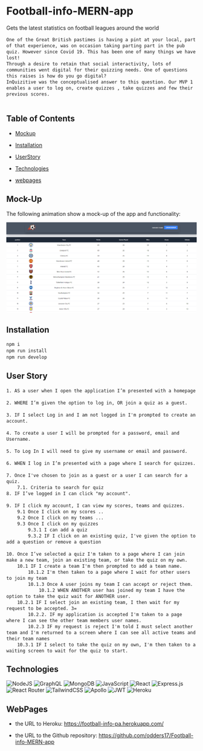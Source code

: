 # Football-info-MERN-app

Gets the latest statistics on football leagues around the world

```
One of the Great British pastimes is having a pint at your local, part of that experience, was on occasion taking parting part in the pub quiz. However since Covid 19. This has been one of many things we have lost!
Through a desire to retain that social interactivity, lots of communities went digital for their quizzing needs. One of questions this raises is how do you go digital?
InQuizitive was the conceptualised answer to this question. Our MVP 1 enables a user to log on, create quizzes , take quizzes and few their previous scores.


```

## Table of Contents

- [Mockup](#mock-up)

- [Installation](#installation)

- [UserStory](#user-story)

- [Technologies](#technologies)

- [webpages](#webpages)

## Mock-Up

The following animation show a mock-up of the app and functionality:

![Screenshot](./assets/Football-info.png)

## Installation

```bash
npm i
npm run install
npm run develop
```

## User Story

```
1. AS a user when I open the application I’m presented with a homepage

2. WHERE I’m given the option to log in, OR join a quiz as a guest.

3. IF I select Log in and I am not logged in I'm prompted to create an account.

4. To create a user I will be prompted for a password, email and Username.

5. To Log In I will need to give my username or email and password.

6. WHEN I log in I’m presented with a page where I search for quizzes.

7. Once I've chosen to join as a guest or a user I can search for a quiz.
    7.1. Criteria to search for quiz
8. IF I’ve logged in I can click "my account".

9. IF I click my account, I can view my scores, teams and quizzes.
    9.1 Once I click on my scores ..
    9.2 Once I click on my teams ...
    9.3 Once I click on my quizzes
        9.3.1 I can add a quiz
        9.3.2 IF I click on an existing quiz, I've given the option to add a question or remove a question

10. Once I’ve selected a quiz I'm taken to a page where I can join  make a new team, join an existing team, or take the quiz on my own.
    10.1 IF I create a team I'm then prompted to add a team name.
        10.1.2 I'm then taken to a page where I wait for other users to join my team
        10.1.3 Once A user joins my team I can accept or reject them.
            10.1.2 WHEN ANOTHER user has joined my team I have the option to take the quiz wait for ANOTHER user.
    10.2.1 IF I select join an existing team, I then wait for my request to be accepted. 3=
        10.2.2. IF my application is accepted I'm taken to a page where I can see the other team members user names.
        10.2.3 IF my request is reject I'm told I must select another team and I'm returned to a screen where I can see all active teams and their team names
    10.3.1 IF I select to take the quiz on my own, I'm then taken to a waiting screen to wait for the quiz to start.
```

## Technologies

![NodeJS](https://img.shields.io/badge/node.js-%2343853D.svg?style=for-the-badge&logo=node.js&logoColor=white)
![GraphQL](https://img.shields.io/badge/-GraphQL-E10098?style=for-the-badge&logo=graphql)
![MongoDB](https://img.shields.io/badge/MongoDB-4EA94B?style=for-the-badge&logo=mongodb&logoColor=white)
![JavaScript](https://img.shields.io/badge/javascript-%23323330.svg?style=for-the-badge&logo=javascript&logoColor=%23F7DF1E)
![React](https://img.shields.io/badge/react-%2320232a.svg?style=for-the-badge&logo=react&logoColor=%2361DAFB)
![Express.js](https://img.shields.io/badge/express.js-%23404d59.svg?style=for-the-badge&logo=express&logoColor=%2361DAFB)
![React Router](https://img.shields.io/badge/React_Router-CA4245?style=for-the-badge&logo=react-router&logoColor=white)
![TailwindCSS](https://img.shields.io/badge/tailwindcss-%2338B2AC.svg?style=for-the-badge&logo=tailwind-css&logoColor=white)
![Apollo](./assets/apollo.png)
![JWT](./assets/jwt.png)
![Heroku](https://img.shields.io/badge/heroku-%23430098.svg?style=for-the-badge&logo=heroku&logoColor=white)

## WebPages

- the URL to Heroku: https://football-info-pa.herokuapp.com/

- the URL to the Github repository: https://github.com/odders17/Football-info-MERN-app
